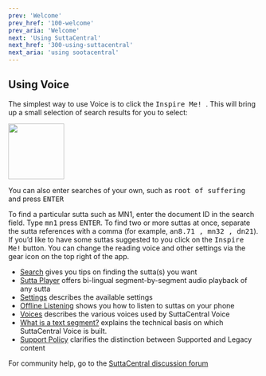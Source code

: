 ```yaml
---
prev: 'Welcome'
prev_href: '100-welcome'
prev_aria: 'Welcome'
next: 'Using SuttaCentral'
next_href: '300-using-suttacentral'
next_aria: 'using sootacentral'
---
```

## Using Voice
The simplest way to use Voice is to click the 
<kbd aria-label="inspire me button">
    <span aria-hidden="true">Inspire Me!</span>
</kbd>. 
This will bring up a small selection of search results for you to select:

<img aria-label="picture of inspire me button"
  src="/sc-voice/assets/img/inspire-me.png?raw=true" style="height:8em"/>

You can also enter searches of your own, such as <kbd>root of suffering</kbd> and press <kbd>ENTER</kbd>

To find a particular sutta such as MN1, enter the 
document ID in the search field. 
Type <kbd>mn1</kbd> press <kbd>ENTER</kbd>.
To find two or more suttas at once, 
separate the sutta references with a comma 
(for example, 
<kbd>an8.71 <span aria-label="comma"> </span><span aria-hidden="true">,</span> mn32 <span aria-label="comma"> </span><span aria-hidden="true">,</span> dn21</kbd>). If you’d like to have some suttas suggested to you click on the 
<kbd>Inspire Me!</kbd> button. You can change the reading voice and other settings via the gear icon on the top right of the app. 

* [Search](/sc-voice/en/201-search) gives you tips on finding the sutta(s) you want
* [Sutta Player](/sc-voice/en/201-sutta-player) offers bi-lingual segment-by-segment audio playback of any sutta
* [Settings](/sc-voice/en/201-settings) describes the available settings
* [Offline Listening](/sc-voice/en/201-offline-listening) shows you how to listen to suttas on your phone
* [Voices](/sc-voice/en/201-voices) describes the various voices used by SuttaCentral Voice
* [What is a text segment?](/sc-voice/en/301-segmentation) explains the technical basis on which SuttaCentral Voice is built.
* [Support Policy](/sc-voice/en/201-support) clarifies the distinction between Supported and Legacy content

For community help, go to the 
<a href="https://discourse.suttacentral.net/t/how-do-you-use-suttacentral-voice/12384" target="_blank">
SuttaCentral discussion forum</a>

